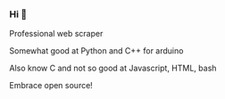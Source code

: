 ### Hi 👋

Professional web scraper

Somewhat good at Python and C++ for arduino 

Also know C and not so good at Javascript, HTML, bash

Embrace open source!
